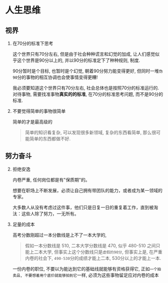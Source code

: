 # 人生思维

## 视界

1. 在70分的标准下思考

   这个世界只有70分左右, 但是由于社会种种谎言和幻觉的加成, 让人们感觉似乎这个世界是90分以上的, 并以90分的标准定下了种种规则, 制度.
   
   90分暂时是个目标, 也暂时是个幻觉, 朝着90分努力能变得更好, 但同时一堆`伪90`分的事物的相互协调也会使事情变得更糟!

   我必须要知道这个世界只有70分左右, 社会总体也是按照70分的标准运行的. 对待事物, 需要找准事物**真实的的标准**, 在70分的标准思考问题, 而不是90分的标准.

2. 不要觉得简单的事物很简单

   简单的才是最高级的

   > 简单的知识看复杂, 可以发现很多新领域, 复杂的东西看简单, 那么很可能简单的东西都做不好.

## 努力奋斗

2. 拒绝安逸

   内卷严重, 任何岗位都是有"保质期"的。

   想要在职场上不断发展，必须让自己拥有带团队的能力，或者成为某一领域的专家。

   大多数人从没有考虑过这件事，他们只是日复一日的重复着工作，直到被淘汰：这些人除了努力，一无所有。

3. 足量的成本

   高考分数刚超过一本分数线是上不了一本大学的, 

   > 假如一本分数线是 510, 二本大学分数线是 470, 似乎 480-510 之间只能上二本大学, 但事实上这个分数线只是`虚假的90分`, 但事实上是, 在严重内卷的社会下, `490-530`分的成绩才能上二本, 530分以上的才能上一本.

   一份内卷的职位, 不要以为能达到它的基础线就能够有资格获得它, 正如`一个拍卖品, 不要想着用个底价就能够拍到它`一样, 必须为这些事物留足应对内卷的成本
